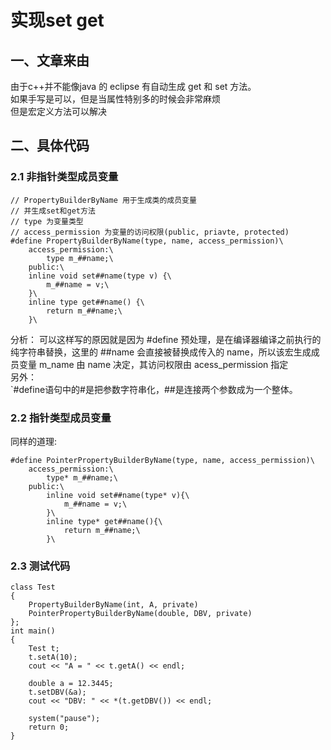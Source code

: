 # 实现set get
 
## 一、文章来由
由于c++并不能像java 的 eclipse 有自动生成 get 和 set 方法。  
如果手写是可以，但是当属性特别多的时候会非常麻烦  
但是宏定义方法可以解决
## 二、具体代码
### 2.1 非指针类型成员变量
```
// PropertyBuilderByName 用于生成类的成员变量
// 并生成set和get方法
// type 为变量类型
// access_permission 为变量的访问权限(public, priavte, protected)
#define PropertyBuilderByName(type, name, access_permission)\
    access_permission:\
        type m_##name;\
    public:\
    inline void set##name(type v) {\
        m_##name = v;\
    }\
    inline type get##name() {\
        return m_##name;\
    }\
```
分析：
可以这样写的原因就是因为 #define 预处理，是在编译器编译之前执行的纯字符串替换，这里的 ##name 会直接被替换成传入的 name，所以该宏生成成员变量 m_name 由 name 决定，其访问权限由 acess_permission 指定  
另外：  
`#define语句中的#是把参数字符串化，##是连接两个参数成为一个整体。  
### 2.2 指针类型成员变量

同样的道理:

```
#define PointerPropertyBuilderByName(type, name, access_permission)\
    access_permission:\
        type* m_##name;\
    public:\
        inline void set##name(type* v){\
            m_##name = v;\
        }\
        inline type* get##name(){\
            return m_##name;\
        }\

```

### 2.3 测试代码

```
class Test
{
    PropertyBuilderByName(int, A, private)
    PointerPropertyBuilderByName(double, DBV, private)
};
int main()
{
    Test t;
    t.setA(10);
    cout << "A = " << t.getA() << endl;

    double a = 12.3445;
    t.setDBV(&a);
    cout << "DBV: " << *(t.getDBV()) << endl;

    system("pause");
    return 0;
}
```
